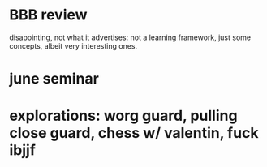 # BBB review
disapointing, not what it advertises: not a learning framework, just some concepts, albeit very interesting ones.

# june seminar
# explorations: worg guard, pulling close guard, chess w/ valentin, fuck ibjjf